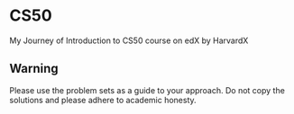 # CS50
My Journey of Introduction to CS50 course on edX by HarvardX

## Warning
Please use the problem sets as a guide to your approach. Do not copy the solutions and please adhere to academic honesty.

